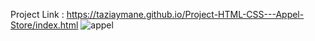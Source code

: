 Project Link : https://taziaymane.github.io/Project-HTML-CSS---Appel-Store/index.html
![appel](https://github.com/user-attachments/assets/5e949a83-2df9-4b69-887c-a640c3472214)
